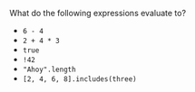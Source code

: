 What do the following expressions evaluate to?

* `6 - 4`
* `2 + 4 * 3`
* `true`
* `!42`
* `"Ahoy".length`
* `[2, 4, 6, 8].includes(three)`
